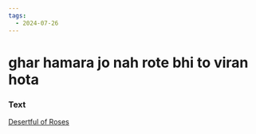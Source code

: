 ```yaml
---
tags:
  - 2024-07-26
---
```

# ghar hamara jo nah rote bhi to viran hota

### Text
[Desertful of Roses](https://franpritchett.com/00ghalib/031/index_031.html)

